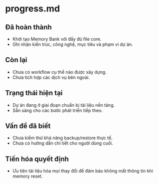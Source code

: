 # progress.md

## Đã hoàn thành
- Khởi tạo Memory Bank với đầy đủ file core.
- Ghi nhận kiến trúc, công nghệ, mục tiêu và phạm vi dự án.

## Còn lại
- Chưa có workflow cụ thể nào được xây dựng.
- Chưa tích hợp các dịch vụ bên ngoài.

## Trạng thái hiện tại
- Dự án đang ở giai đoạn chuẩn bị tài liệu nền tảng.
- Sẵn sàng cho các bước phát triển tiếp theo.

## Vấn đề đã biết
- Chưa kiểm thử khả năng backup/restore thực tế.
- Chưa có hướng dẫn chi tiết cho người dùng cuối.

## Tiến hóa quyết định
- Ưu tiên tài liệu hóa mọi thay đổi để đảm bảo không mất thông tin khi memory reset. 